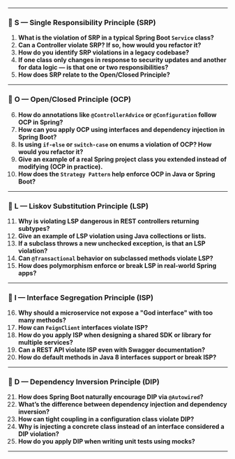 
---

### 🔹 **S — Single Responsibility Principle (SRP)**

1. **What is the violation of SRP in a typical Spring Boot `Service` class?**
2. **Can a Controller violate SRP? If so, how would you refactor it?**
3. **How do you identify SRP violations in a legacy codebase?**
4. **If one class only changes in response to security updates and another for data logic — is that one or two responsibilities?**
5. **How does SRP relate to the Open/Closed Principle?**

---

### 🔹 **O — Open/Closed Principle (OCP)**

6. **How do annotations like `@ControllerAdvice` or `@Configuration` follow OCP in Spring?**
7. **How can you apply OCP using interfaces and dependency injection in Spring Boot?**
8. **Is using `if-else` or `switch-case` on enums a violation of OCP? How would you refactor it?**
9. **Give an example of a real Spring project class you extended instead of modifying (OCP in practice).**
10. **How does the `Strategy Pattern` help enforce OCP in Java or Spring Boot?**

---

### 🔹 **L — Liskov Substitution Principle (LSP)**

11. **Why is violating LSP dangerous in REST controllers returning subtypes?**
12. **Give an example of LSP violation using Java collections or lists.**
13. **If a subclass throws a new unchecked exception, is that an LSP violation?**
14. **Can `@Transactional` behavior on subclassed methods violate LSP?**
15. **How does polymorphism enforce or break LSP in real-world Spring apps?**

---

### 🔹 **I — Interface Segregation Principle (ISP)**

16. **Why should a microservice not expose a "God interface" with too many methods?**
17. **How can `FeignClient` interfaces violate ISP?**
18. **How do you apply ISP when designing a shared SDK or library for multiple services?**
19. **Can a REST API violate ISP even with Swagger documentation?**
20. **How do default methods in Java 8 interfaces support or break ISP?**

---

### 🔹 **D — Dependency Inversion Principle (DIP)**

21. **How does Spring Boot naturally encourage DIP via `@Autowired`?**
22. **What’s the difference between dependency injection and dependency inversion?**
23. **How can tight coupling in a configuration class violate DIP?**
24. **Why is injecting a concrete class instead of an interface considered a DIP violation?**
25. **How do you apply DIP when writing unit tests using mocks?**

---